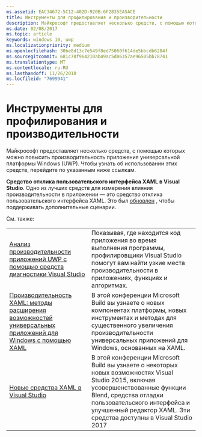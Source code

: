 ```yaml
---
ms.assetid: EAC34672-5C12-402D-920B-6F2835EA5ACE
title: Инструменты для профилирования и производительности
description: Майкрософт предоставляет несколько средств, с помощью которых можно повысить производительность приложения универсальной платформы Windows (UWP).
ms.date: 02/08/2017
ms.topic: article
keywords: windows 10, uwp
ms.localizationpriority: medium
ms.openlocfilehash: 30be8d13c7e549f8ed75060f614de5bbcdb6284f
ms.sourcegitcommit: 681c70f964210ab49ac5d06357ae96505bb78741
ms.translationtype: MT
ms.contentlocale: ru-RU
ms.lasthandoff: 11/26/2018
ms.locfileid: "7699941"
---
```

# <a name="tools-for-profiling-and-performance"></a>Инструменты для профилирования и производительности


Майкрософт предоставляет несколько средств, с помощью которых можно повысить производительность приложения универсальной платформы Windows (UWP). Чтобы узнать об использовании этих средств, перейдите по указанным ниже ссылкам.

**Средство отклика пользовательского интерфейса XAML в Visual Studio**. Одно из лучших средств для измерения влияния производительности в приложении — это средство отклика пользовательского интерфейса XAML. Это был [обновлен](http://blogs.msdn.com/b/wpf/archive/2015/01/14/new-ui-performance-analysis-tool-for-wpf-applications.aspx) , чтобы поддерживать дополнительные сценарии.

См. также:

|           |             |
|-----------|-------------|
| [Анализ производительности приложений UWP с помощью средств диагностики Visual Studio](https://msdn.microsoft.com/library/windows/apps/xaml/hh696636.aspx) | Показывая, где находится код приложения во время выполнения программы, профилировщики Visual Studio помогут вам найти узкие места производительности в приложениях, функциях и алгоритмах. |
| [Производительность XAML: методы расширения возможностей универсальных приложений для Windows с помощью XAML](https://channel9.msdn.com/Events/Build/2015/3-698) | В этой конференции Microsoft Build вы узнаете о новых компонентах платформы, новых инструментах и методах для существенного увеличения производительности универсальных приложений для Windows, основанных на XAML. |
| [Новые средства XAML в Visual Studio](https://channel9.msdn.com/Events/Build/2015/2-697) | В этой конференции Microsoft Build вы узнаете о некоторых новых возможностях Visual Studio 2015, включая усовершенствованные функции Blend, средства отладки пользовательского интерфейса и улучшенный редактор XAML. Эти средства доступны в Visual Studio 2017 |
